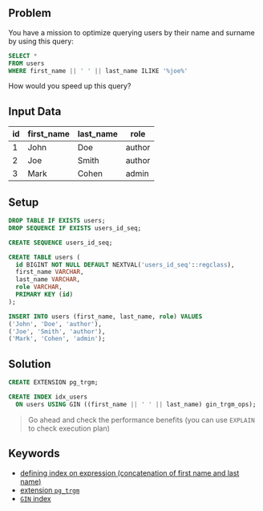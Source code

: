 ## Problem

You have a mission to optimize querying users by their name and surname by using this query:

```sql
SELECT *
FROM users
WHERE first_name || ' ' || last_name ILIKE '%joe%'
```

How would you speed up this query?


## Input Data

| id | first_name | last_name | role   |
|----|------------|-----------|--------|
| 1  | John       | Doe       | author |
| 2  | Joe        | Smith     | author |
| 3  | Mark       | Cohen     | admin  |


## Setup

```sql
DROP TABLE IF EXISTS users;
DROP SEQUENCE IF EXISTS users_id_seq;

CREATE SEQUENCE users_id_seq;

CREATE TABLE users (
  id BIGINT NOT NULL DEFAULT NEXTVAL('users_id_seq'::regclass),
  first_name VARCHAR,
  last_name VARCHAR,
  role VARCHAR,
  PRIMARY KEY (id)
);

INSERT INTO users (first_name, last_name, role) VALUES
('John', 'Doe', 'author'),
('Joe', 'Smith', 'author'),
('Mark', 'Cohen', 'admin');
```


## Solution

```sql
CREATE EXTENSION pg_trgm;

CREATE INDEX idx_users
  ON users USING GIN ((first_name || ' ' || last_name) gin_trgm_ops);
```

> Go ahead and check the performance benefits (you can use `EXPLAIN` to check execution plan)


## Keywords

*	[defining index on expression (concatenation of first name and last name)](https://www.postgresql.org/docs/current/sql-createindex.html)
*	[extension `pg_trgm`](https://www.postgresql.org/docs/current/pgtrgm.html)
* [`GIN` index](https://www.postgresql.org/docs/current/textsearch-indexes.html)

